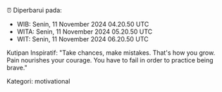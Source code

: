 ⏰ Diperbarui pada:
- WIB: Senin, 11 November 2024 04.20.50 UTC
- WITA: Senin, 11 November 2024 05.20.50 UTC
- WIT: Senin, 11 November 2024 06.20.50 UTC

Kutipan Inspiratif:
"Take chances, make mistakes. That's how you grow. Pain nourishes your courage. You have to fail in order to practice being brave."


Kategori: motivational

